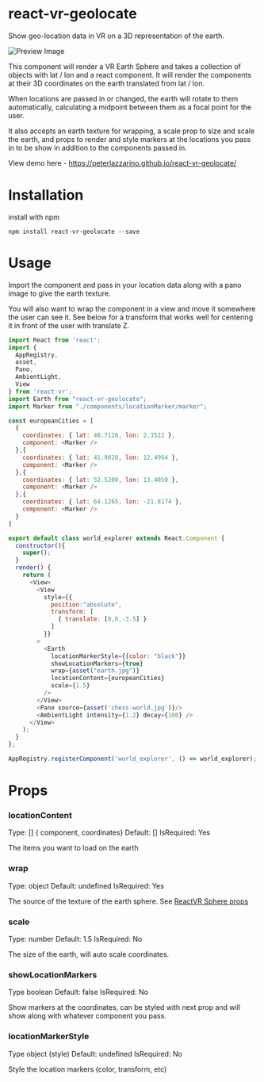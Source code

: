 # react-vr-geolocate

Show geo-location data in VR on a 3D representation of the earth.

![Preview Image](https://media.giphy.com/media/9xcwLzXKRISk162Nsq/giphy.gif)

This component will render a VR Earth Sphere and takes a collection of objects with lat / lon and a react component. It will render the components at their 3D coordinates on the earth translated from lat / lon. 

When locations are passed in or changed, the earth will rotate to them automatically, calculating a midpoint between them as a focal point for the user. 

It also accepts an earth texture for wrapping, a scale prop to size and scale the earth, and props to render and style markers at the locations you pass in to be show in addition to the components passed in. 

View demo here - https://peterlazzarino.github.io/react-vr-geolocate/

# Installation

install with npm

`npm install react-vr-geolocate --save`

# Usage

Import the component and pass in your location data along with a pano image to give the earth texture.

You will also want to wrap the component in a view and move it somewhere the user can see it. See below for a transform that works well for centering it in front of the user with translate Z.

```javascript
import React from 'react';
import {
  AppRegistry,
  asset,
  Pano,
  AmbientLight,
  View
} from 'react-vr';
import Earth from "react-vr-geolocate";
import Marker from "./components/locationMarker/marker";

const europeanCities = [  
  { 
    coordinates: { lat: 48.7128, lon: 2.3522 },
    component: <Marker />
  },{ 
    coordinates: { lat: 41.9028, lon: 12.4964 },
    component: <Marker />
  },{ 
    coordinates: { lat: 52.5200, lon: 13.4050 },
    component: <Marker />
  },{ 
    coordinates: { lat: 64.1265, lon: -21.8174 },
    component: <Marker />
  }  
]

export default class world_explorer extends React.Component {
  constructor(){
    super();
  }
  render() {
    return (
      <View> 
        <View
          style={{
            position:"absolute",
            transform: [
              { translate: [0,0,-3.5] }
            ]
          }}
        >
          <Earth 
            locationMarkerStyle={{color: "black"}}
            showLocationMarkers={true}
            wrap={asset("earth.jpg")}
            locationContent={europeanCities} 
            scale={1.5} 
          />
        </View>
        <Pano source={asset('chess-world.jpg')}/> 
        <AmbientLight intensity={1.2} decay={100} />        
      </View>
    );
  }
};

AppRegistry.registerComponent('world_explorer', () => world_explorer);

```

# Props

### locationContent

Type: [] { component, coordinates}  Default: []  IsRequired: Yes

The items you want to load on the earth

### wrap

Type: object  Default: undefined  IsRequired: Yes

The source of the texture of the earth sphere. See [ReactVR Sphere props](https://facebook.github.io/react-vr/docs/sphere.html)

### scale

Type: number  Default: 1.5  IsRequired: No

The size of the earth, will auto scale coordinates.

### showLocationMarkers

Type boolean  Default: false  IsRequired: No

Show markers at the coordinates, can be styled with next prop and will show along with whatever component you pass.

### locationMarkerStyle

Type object (style)  Default: undefined  IsRequired: No

Style the location markers (color, transform, etc)
